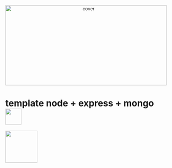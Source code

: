 
<div align="center">
<img width="100%" height = "250px" src="https://images.unsplash.com/photo-1478720568477-152d9b164e26?ixid=MnwxMjA3fDB8MHxwaG90by1wYWdlfHx8fGVufDB8fHx8&ixlib=rb-1.2.1&auto=format&fit=crop&w=1050&q=80" alt="cover" />
</div>

<h1> template node + express + mongo <img src = "https://raw.githubusercontent.com/MartinHeinz/MartinHeinz/master/wave.gif" width = 50px> </h1>

</div>

<img src = "https://media4.giphy.com/media/u2pmTWUi0MXjyrMaVj/giphy.gif?cid=ecf05e47310nndtbd0fzq2ymfb24dedvc47wqtf4fhlxoy70&rid=giphy.gif&ct=g" width = 100px>





